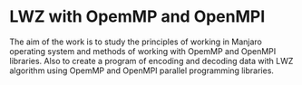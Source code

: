 # LWZ with OpemMP and OpenMPI


The aim of the work is to study the principles of working in Manjaro operating system and methods of working with OpemMP and OpenMPI libraries. Also to create a program of encoding and decoding data with LWZ algorithm using OpemMP and OpenMPI parallel programming libraries.
